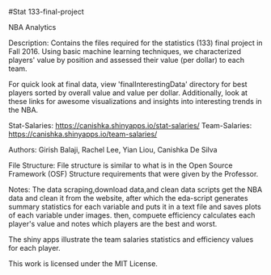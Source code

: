 #Stat 133-final-project

NBA Analytics

Description: Contains the files required for the statistics (133) final project in 
Fall 2016. Using basic machine learning techniques, we characterized players' value by position and assessed their value (per dollar) to each team. 

For quick look at final data, view 'finalInterestingData' directory for best players sorted by overall value and value per dollar. 
Additionally, look at these links for awesome visualizations and insights into interesting trends in the NBA.

Stat-Salaries: https://canishka.shinyapps.io/stat-salaries/ 
Team-Salaries: https://canishka.shinyapps.io/team-salaries/

Authors: Girish Balaji, Rachel Lee, Yian Liou, Canishka De Silva

File Structure: File structure is similar to what is in the Open Source Framework
(OSF) Structure requirements that were given by the Professor.

Notes: The data scraping,download data,and clean data scripts get the NBA data
and clean it from the website, after which the eda-script generates summary 
statistics for each variable and puts it in a text file and saves plots of each 
variable under images. then, compuete efficiency calculates each player's value
and notes which players are the best and worst.

The shiny apps illustrate the team salaries statistics and efficiency values for
each player.

This work is licensed under the MIT License.